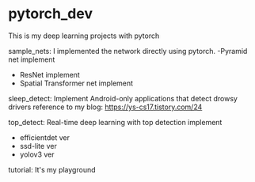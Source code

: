 # pytorch_dev
This is my deep learning projects with pytorch


sample_nets: I implemented the network directly using pytorch.
-Pyramid net implement
- ResNet implement
- Spatial Transformer net implement

sleep_detect: Implement Android-only applications that detect drowsy drivers
 reference to my blog: https://ys-cs17.tistory.com/24
 
 top_detect: Real-time deep learning with top detection implement
 - efficientdet ver
 - ssd-lite ver
 - yolov3 ver
 
 tutorial: It's my playground
